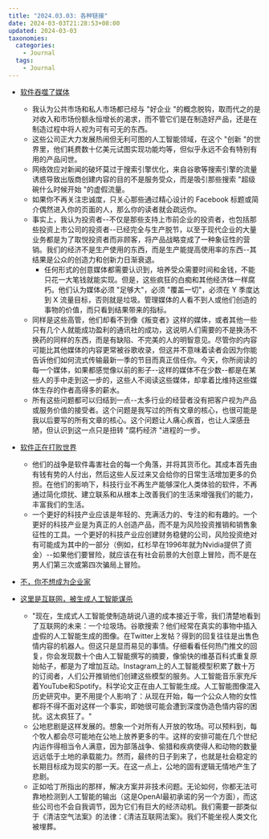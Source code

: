 ```yaml
---
title: "2024.03.03: 各种链接"
date: 2024-03-03T21:28:53+08:00
updated: 2024-03-03
taxonomies:
  categories:
    - Journal
  tags:
    - Journal
---
```


- [软件吞噬了媒体](https://www.wheresyoured.at/the-anti-economy/)

  - 我认为公共市场和私人市场都已经与 "好企业 "的概念脱钩，取而代之的是对收入和市场份额永恒增长的渴求，而不管它们是在制造好产品，还是在制造过程中将人视为可有可无的东西。
  - 这些公司正大力发展热闹但无利可图的人工智能领域，在这个 "创新 "的世界里，他们耗费数十亿美元试图实现功能均等，但似乎永远不会有特别有用的产品问世。
  - 网络效应对新闻的破坏莫过于搜索引擎优化，来自谷歌等搜索引擎的流量诱惑导致出版商创建内容的目的不是服务受众，而是吸引那些搜索 "超级碗什么时候开始 "的虚假流量。
  - 如果你不再关注忠诚度，只关心那些通过精心设计的 Facebook 标题或简介偶然进入你的页面的人，那么你的读者就会疏远你。
  - 事实上，我认为投资者--不仅是那些支持上市前企业的投资者，也包括那些投资上市公司的投资者--已经完全与生产脱节，以至于现代企业的大量业务都是为了取悦投资者而非顾客，将产品战略变成了一种象征性的营销。我们的经济不是生产使用的东西，而是生产能提高使用率的东西--其结果是公众的创造力和创新力日渐衰退。
    - 任何形式的创意媒体都需要认识到，培养受众需要时间和金钱，不能只花一大笔钱就能实现。但是，这些疯狂的白痴和其他经济体一样腐朽。他们认为媒体必须 "足够大"，必须 "覆盖一切"，必须在 Y 季度达到 X 流量目标，否则就是垃圾。管理媒体的人看不到人或他们创造的事物的价值，而只看到结果带来的指标。
  - 同样是这些高管，他们却看不到像《叛变者》这样的媒体，或者其他一些只有几个人就能成功盈利的通讯社的成功，这说明人们需要的不是换汤不换药的同样的东西，而是有缺陷、不完美的人的明智意见。尽管你的内容可能比其他媒体的内容更常被谷歌收录，但这并不意味着读者会因为你能告诉他们如何流式传输最新一季的节目而真正信任你。今天，你所阅读的每一个媒体，如果都感觉像以前的影子--这样的媒体不在少数--都是在某些人的手中走到这一步的，这些人不阅读这些媒体，却拿着比维持这些媒体生存的作者高得多的薪水。
  - 所有这些问题都可以归结到一点--太多行业的经营者没有把客户视为产品或服务价值的接受者。这个问题是我写过的所有文章的核心，也很可能是我以后要写的所有文章的核心。这个问题让人痛心疾首，也让人深感丑陋，但认识到这一点只是扭转 "腐朽经济 "进程的一步。

- [软件正在打败世界](https://www.wheresyoured.at/software-has-beaten-the-world/)

  - 他们的战争是软件毒害社会的每一个角落，并将其货币化。其成本首先由有钱有势的人付出，然后这些人反过来又会给你的日常生活增加更多的负担。在他们的影响下，科技行业不再生产能够深化人类体验的软件，不再通过简化烦扰、建立联系和从根本上改善我们的生活来增强我们的能力，丰富我们的生活。
  - 一个更好的科技产业应该是年轻的、充满活力的、专注的和有趣的。一个更好的科技产业是为真正的人创造产品，而不是为风险投资推销和销售象征性的工具。一个更好的科技产业应创建财务稳健的公司，风险投资绝对有可能成为其中的一部分（例如，红杉早在1996年就为Nvidia提供了资金）--如果他们要冒险，就应该在有社会前景的大创意上冒险，而不是在男人们第三次或第四次骗局上冒险。

- [不，你不想成为企业家](https://ronanberder.com/2017/08/20/no-you-dont-want-to-be-an-entrepreneur/)
- [这里是互联网，被生成人工智能谋杀](https://www.theintrinsicperspective.com/p/here-lies-the-internet-murdered-by)
  - "现在，生成式人工智能使制造胡说八道的成本接近于零，我们清楚地看到了互联网的未来：一个垃圾场。谷歌搜索？他们经常在真实的事物中插入虚假的人工智能生成的图像。在Twitter上发帖？得到的回复往往是出售色情内容的机器人。但这只是显而易见的事情。仔细看看任何热门推文的回复，你会发现数十个由人工智能撰写的摘要，像愉快的维基百科式重复原始帖子，都是为了增加互动。Instagram上的人工智能模型积累了数十万的订阅者，人们公开推销他们创建这些模型的服务。人工智能音乐家充斥着YouTube和Spotify。科学论文正在由人工智能生成。人工智能图像混入历史研究中。更不用提个人影响了：从现在开始，每一个公众人物的女性都将不得不面对这样一个事实，即她很可能会遭到深度伪造色情内容的困扰。这太疯狂了。"
  - 公地悲剧是这样发展的。想象一个对所有人开放的牧场。可以预料到，每个牧人都会尽可能地在公地上放养更多的牛。这样的安排可能在几个世纪内运作得相当令人满意，因为部落战争、偷猎和疾病使得人和动物的数量远远低于土地的承载能力。然而，最终的日子到来了，也就是社会稳定的长期目标成为现实的那一天。在这一点上，公地的固有逻辑无情地产生了悲剧。
  - 正如哈丁所指出的那样，解决方案并非技术问题。无论如何，你都无法可靠地检测到人工智能的输出（这是OpenAI最初承诺的另一个方面），而这些公司也不会自我调节，因为它们有巨大的经济动机。我们需要一部类似于《清洁空气法案》的法律：《清洁互联网法案》。我们不能坐视人类文化被埋葬。

